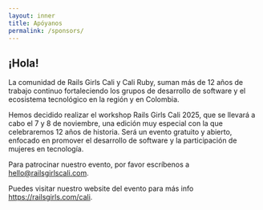 ```yaml
---
layout: inner
title: Apóyanos
permalink: /sponsors/
---
```


## ¡Hola!

La comunidad de Rails Girls Cali y Cali Ruby, suman más de 12 años de trabajo continuo fortaleciendo los grupos de desarrollo de software y el ecosistema tecnológico en la región y en Colombia.

Hemos decidido realizar el workshop Rails Girls Cali 2025, que se llevará a cabo el 7 y 8 de noviembre, una edición muy especial con la que celebraremos 12 años de historia. Será un evento gratuito y abierto, enfocado en promover el desarrollo de software y la participación de mujeres en tecnología.

Para patrocinar nuestro evento, por favor escríbenos a [hello@railsgirlscali.com](mailto:hello@railsgirlscali.com).

Puedes visitar nuestro website del evento para más info <a href="https://railsgirls.com/cali" target="_blank">https://railsgirls.com/cali</a>.

